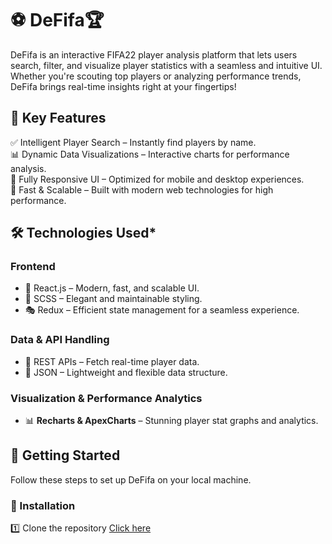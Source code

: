 # ⚽ DeFifa🏆  

DeFifa is an interactive FIFA22 player analysis platform that lets users search, filter, and visualize player statistics with a seamless and intuitive UI. Whether you're scouting top players or analyzing performance trends, DeFifa brings real-time insights right at your fingertips!  

## 🎯 Key Features
✅ Intelligent Player Search – Instantly find players by name.  
📊 Dynamic Data Visualizations – Interactive charts for performance analysis.   
📱 Fully Responsive UI – Optimized for mobile and desktop experiences.  
🚀 Fast & Scalable – Built with modern web technologies for high performance.  


## 🛠️ Technologies Used* 
### Frontend 
- 🚀 React.js – Modern, fast, and scalable UI.  
- 🎨 SCSS – Elegant and maintainable styling.  
- 🎭 Redux – Efficient state management for a seamless experience.  

### Data & API Handling  
- 📡 REST APIs – Fetch real-time player data.  
- 📝 JSON – Lightweight and flexible data structure.  

### Visualization & Performance Analytics  
- 📊 **Recharts & ApexCharts** – Stunning player stat graphs and analytics.  

## 🚀 Getting Started  
Follow these steps to set up DeFifa on your local machine.  

### 📌 Installation 
1️⃣ Clone the repository [Click here](https://github.com/Sabal-Subedi/DeFifa.git)
